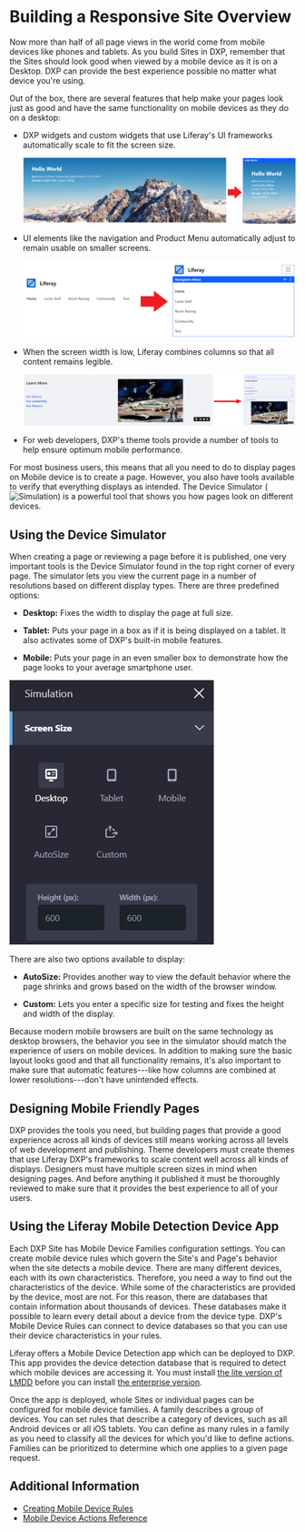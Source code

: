 # Building a Responsive Site Overview

Now more than half of all page views in the world come from mobile devices like phones and tablets. As you build Sites in DXP, remember that the Sites should look good when viewed by a mobile device as it is on a Desktop. DXP can provide the best experience possible no matter what device you're using.

Out of the box, there are several features that help make your pages look just as good and have the same functionality on mobile devices as they do on a desktop:

* DXP widgets and custom widgets that use Liferay's UI frameworks automatically scale to fit the screen size.

    ![Figure 1: A widget adjusts its size.](./building-a-responsive-site-overview/images/widget-adjustment.png)

* UI elements like the navigation and Product Menu automatically adjust to remain usable on smaller screens.

    ![Figure 2: The main navigation adjusts its size.](./building-a-responsive-site-overview/images/navigation-adjustment.png)

* When the screen width is low, Liferay combines columns so that all content remains legible.

   ![Figure 3: Columns combine.](./building-a-responsive-site-overview/images/columns-adjustment.png)

* For web developers, DXP's theme tools provide a number of tools to help ensure optimum mobile performance.

For most business users, this means that all you need to do to display pages on Mobile device is to create a page. However, you also have tools available to verify that everything displays as intended. The Device Simulator (![Simulation](../../images/icon-simulation.png)) is a powerful tool that shows you how pages look on different devices.

## Using the Device Simulator

When creating a page or reviewing a page before it is published, one very important tools is the Device Simulator found in the top right corner of every page. The simulator lets you view the current page in a number of resolutions based on different display types. There are three predefined options:

* **Desktop:** Fixes the width to display the page at full size.

* **Tablet:** Puts your page in a box as if it is being displayed on a tablet. It also activates some of DXP's built-in mobile features.

* **Mobile:** Puts your page in an even smaller box to demonstrate how the page looks to your average smartphone user.

![Figure 3: The Simulation panel defines multiple screen sizes.](./building-a-responsive-site-overview/images/device-simulation.png)

There are also two options available to display:

* **AutoSize:** Provides another way to view the default behavior where the page shrinks and grows based on the width of the browser window.

* **Custom:** Lets you enter a specific size for testing and fixes the height and width of the display.

Because modern mobile browsers are built on the same technology as desktop browsers, the behavior you see in the simulator should match the experience of users on mobile devices. In addition to making sure the basic layout looks good and that all functionality remains, it's also important to make sure that automatic features---like how columns are combined at lower resolutions---don't have unintended effects.

## Designing Mobile Friendly Pages

DXP provides the tools you need, but building pages that provide a good experience across all kinds of devices still means working across all levels of web development and publishing. Theme developers must create themes that use Liferay DXP's frameworks to scale content well across all kinds of displays. Designers must have multiple screen sizes in mind when designing pages. And before anything it published it must be thoroughly reviewed to make sure that it provides the best experience to all of your users.

## Using the Liferay Mobile Detection Device App

Each DXP Site has Mobile Device Families configuration settings. You can create mobile device rules which govern the Site's and Page's behavior when the site detects a mobile device. There are many different devices, each with its own characteristics. Therefore, you need a way to find out the characteristics of the device. While some of the characteristics are provided by the device, most are not. For this reason, there are databases that contain information about thousands of devices. These databases make it possible to learn every detail about a device from the device type. DXP's Mobile Device Rules can connect to device databases so that you can use their device characteristics in your rules.

Liferay offers a Mobile Device Detection app which can be deployed to DXP. This app provides the device detection database that is required to detect which mobile devices are accessing it. You must install [the lite version of LMDD](https://web.liferay.com/marketplace/-/mp/application/92831494) before you can install [the enterprise version](https://web.liferay.com/marketplace/-/mp/application/35419014).

Once the app is deployed, whole Sites or individual pages can be configured for mobile device families. A family describes a group of devices. You can set rules that describe a category of devices, such as all Android devices or all iOS tablets. You can define as many rules in a family as you need to classify all the devices for which you'd like to define actions. Families can be prioritized to determine which one applies to a given page request.

## Additional Information

* [Creating Mobile Device Rules](./creating-mobile-device.rules.md)
* [Mobile Device Actions Reference](./mobile-device-actions-reference.md)
